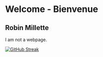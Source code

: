 # Welcome - Bienvenue

## Robin Millette

I am not a webpage.

[![GitHub Streak](https://streak-stats.demolab.com?user=millette&theme=submarine-flowers&locale=fr&date_format=n%2Fj%5B%2FY%5D)](https://git.io/streak-stats)
